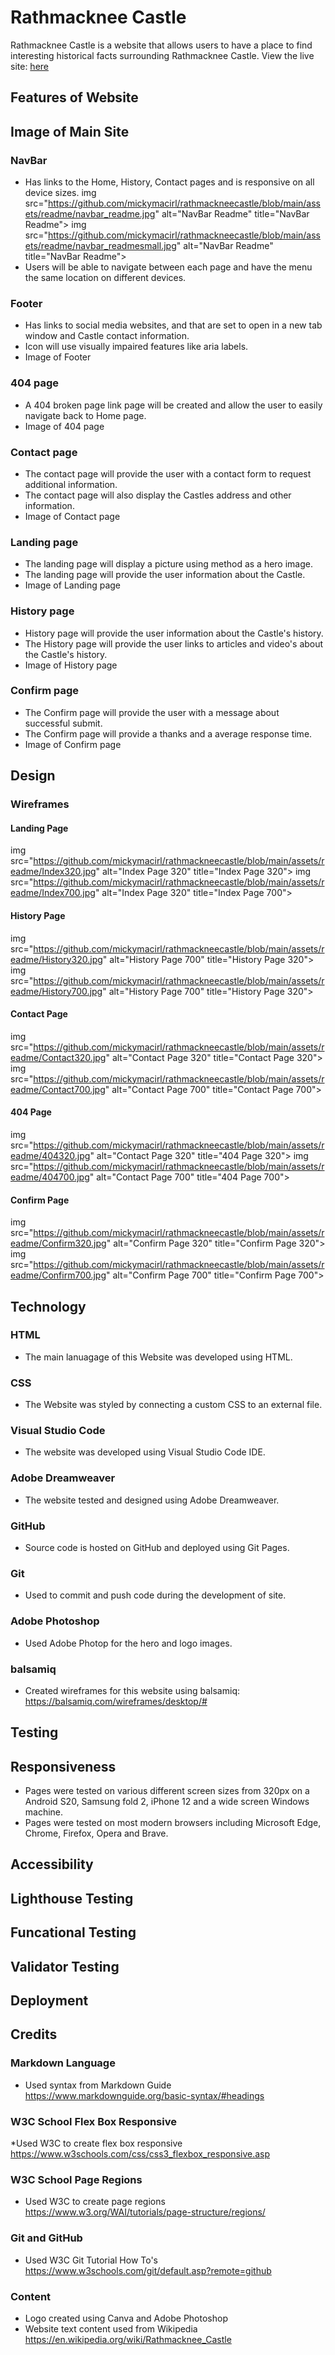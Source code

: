 # Rathmacknee Castle

Rathmacknee Castle is a website that allows users to have a place to find interesting historical facts surrounding Rathmacknee Castle. View the live site: <a href="here.html">here</a></p>
## Features of Website
## Image of Main Site
### NavBar
* Has links to the Home, History, Contact pages and is responsive on all device sizes.
 img src="https://github.com/mickymacirl/rathmackneecastle/blob/main/assets/readme/navbar_readme.jpg" alt="NavBar Readme" title="NavBar Readme">
 img src="https://github.com/mickymacirl/rathmackneecastle/blob/main/assets/readme/navbar_readmesmall.jpg" alt="NavBar Readme" title="NavBar Readme">
 * Users will be able to navigate between each page and have the menu the same location on different devices.
 ### Footer
* Has links to social media websites, and  that are set to open in a new tab window and Castle contact information.
* Icon will use visually impaired features like aria labels.
* Image of Footer
### 404 page
* A 404 broken page link page will be created and allow the user to easily navigate back to Home page.
* Image of 404 page
### Contact page
* The contact page will provide the user with a contact form to request additional information.
* The contact page will also display the Castles address and other information.
* Image of Contact page
### Landing page
* The landing page will display a picture using method as a hero image.
* The landing page will provide the user information about the Castle.
* Image of Landing page
### History page
* History page will provide the user information about the Castle's history.
* The History page will provide the user links to articles and video's about the Castle's history.
* Image of History page
### Confirm page
 * The Confirm page will provide the user with a message about successful submit.
 * The Confirm page will provide a thanks and a average response time.
 * Image of Confirm page
## Design
### Wireframes
#### Landing Page
img src="https://github.com/mickymacirl/rathmackneecastle/blob/main/assets/readme/Index320.jpg" alt="Index Page 320" title="Index Page 320">
img src="https://github.com/mickymacirl/rathmackneecastle/blob/main/assets/readme/Index700.jpg" alt="Index Page 320" title="Index Page 700">
#### History Page
img src="https://github.com/mickymacirl/rathmackneecastle/blob/main/assets/readme/History320.jpg" alt="History Page 700" title="History Page 320">
img src="https://github.com/mickymacirl/rathmackneecastle/blob/main/assets/readme/History700.jpg" alt="History Page 700" title="History Page 320">
#### Contact Page
img src="https://github.com/mickymacirl/rathmackneecastle/blob/main/assets/readme/Contact320.jpg" alt="Contact Page 320" title="Contact Page 320">
img src="https://github.com/mickymacirl/rathmackneecastle/blob/main/assets/readme/Contact700.jpg" alt="Contact Page 700" title="Contact Page 700">
#### 404 Page
img src="https://github.com/mickymacirl/rathmackneecastle/blob/main/assets/readme/404320.jpg" alt="Contact Page 320" title="404 Page 320">
img src="https://github.com/mickymacirl/rathmackneecastle/blob/main/assets/readme/404700.jpg" alt="Contact Page 700" title="404 Page 700">
#### Confirm Page
img src="https://github.com/mickymacirl/rathmackneecastle/blob/main/assets/readme/Confirm320.jpg" alt="Confirm Page 320" title="Confirm Page 320">
img src="https://github.com/mickymacirl/rathmackneecastle/blob/main/assets/readme/Confirm700.jpg" alt="Confirm Page 700" title="Confirm Page 700">
## Technology
### HTML
* The main lanuagage of this Website was developed using HTML.
### CSS
* The Website was styled by connecting a custom CSS to an external file.
### Visual Studio Code
* The website was developed using Visual Studio Code IDE.
### Adobe Dreamweaver
* The website tested and designed using Adobe Dreamweaver.
### GitHub
* Source code is hosted on GitHub and deployed using Git Pages.
### Git
* Used to commit and push code during the development of site.
### Adobe Photoshop
* Used Adobe Photop for the hero and logo images.
### balsamiq
* Created wireframes for this website using balsamiq: https://balsamiq.com/wireframes/desktop/#
## Testing
## Responsiveness
* Pages were tested on various different screen sizes from 320px on a Android S20, Samsung fold 2, iPhone 12 and a wide screen Windows machine.
* Pages were tested on most modern browsers including Microsoft Edge, Chrome, Firefox, Opera and Brave.
## Accessibility
## Lighthouse Testing
## Funcational Testing
## Validator Testing
## Deployment
## Credits
### Markdown Language
* Used syntax from Markdown Guide https://www.markdownguide.org/basic-syntax/#headings
### W3C School Flex Box Responsive
*Used W3C to create flex box responsive
https://www.w3schools.com/css/css3_flexbox_responsive.asp
### W3C School Page Regions
* Used W3C to create page regions https://www.w3.org/WAI/tutorials/page-structure/regions/
### Git and GitHub</h3>
* Used W3C Git Tutorial How To's https://www.w3schools.com/git/default.asp?remote=github
### Content</h3>
* Logo created using Canva and Adobe Photoshop
* Website text content used from Wikipedia https://en.wikipedia.org/wiki/Rathmacknee_Castle


